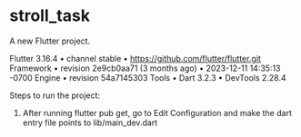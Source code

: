 # stroll_task

A new Flutter project.

Flutter 3.16.4 • channel stable • https://github.com/flutter/flutter.git
Framework • revision 2e9cb0aa71 (3 months ago) • 2023-12-11 14:35:13 -0700
Engine • revision 54a7145303
Tools • Dart 3.2.3 • DevTools 2.28.4


Steps to run the project:

1. After running flutter pub get, go to Edit Configuration and make the dart entry file points to lib/main_dev.dart
